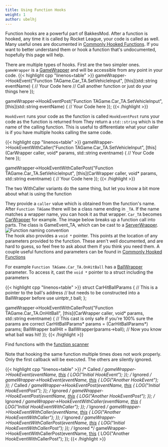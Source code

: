 ```yaml
---
title: Using Function Hooks
weight: 1
author: ubelhj
---
```


Function hooks are a powerful part of BakkesMod. After a function is hooked, any time it is called by Rocket League, your code is called as well. Many useful ones are documented in [Commonly Hooked Functions](/functions/commonly_hooked_functions/). If you want to better understand them or hook a function that's undocumented, hopefully this page will help.

There are multiple types of hooks. First are the two simpler ones. `gameWrapper` is a [GameWrapper](/bakkesmod_api/Classes/Wrappers/GameWrapper/) and will be accessible from any point in your code.
{{< highlight cpp "linenos=table" >}}
gameWrapper->HookEvent("Function TAGame.Car_TA.SetVehicleInput",
  [this](std::string eventName) {
    // Your Code here
    // Call another function or just do your things here
});

gameWrapper->HookEventPost("Function TAGame.Car_TA.SetVehicleInput",
  [this](std::string eventName) {
    // Your Code here
});
{{< /highlight >}}

`HookEvent` runs your code as the function is called
`HookEventPost` runs your code as the function is returned from
They return a `std::string` which is the name of the calling function. This is useful to differentiate what your caller is if you have multiple hooks calling the same code.

{{< highlight cpp "linenos=table" >}}
gameWrapper->HookEventWithCaller<CarWrapper>("Function TAGame.Car_TA.SetVehicleInput",
  [this](CarWrapper caller, void* params, std::string eventname) {
    // Your Code here
});

gameWrapper->HookEventWithCallerPost<CarWrapper>("Function TAGame.Car_TA.SetVehicleInput",
  [this](CarWrapper caller, void* params, std::string eventname) {
    // Your Code here
});
{{< /highlight >}}

The two WithCaller variants do the same thing, but let you know a bit more about what is using the function

They provide a `caller` value which is obtained from the function's name. After `Function TAGame` there will be a class name ending in `_TA`. If the name matches a wrapper name, you can hook it as that wrapper. `Car_TA` becomes [CarWrapper](/bakkesmod_api/Classes/Wrappers/GameObject/CarWrapper/) for example. The image below breaks up a function call into parts. The class is GameEvent_TA, which can be cast to a [ServerWrapper](/bakkesmod_api/Classes/Wrappers/GameEvent/ServerWrapper/).  
![Function naming convention](/img/functionnaming.png)  
The hook also provides a `void *` pointer. This points at the location of any parameters provided to the function. These aren't well documented, and are hard to guess, so feel free to ask about them if you think you need them. A couple useful functions and parameters can be found in [Commonly Hooked Functions](/functions/commonly_hooked_functions/)

For example `Function TAGame.Car_TA.OnHitBall` has a [BallWrapper](/bakkesmod_api/Classes/Wrappers/GameObject/BallWrapper/) parameter. To access it, cast the `void *` pointer to a struct including the parameters

{{< highlight cpp "linenos=table" >}}
struct CarHitBallParams {
  // This is a pointer to the ball's address 
  //  but needs to be constructed into a BallWrapper before use
  uintptr_t ball;
};

gameWrapper->HookEventWithCallerPost<CarWrapper>("Function TAGame.Car_TA.OnHitBall",
  [this](CarWrapper caller, void* params, std::string eventname) {
    // This cast is only safe if you're 100% sure the params are correct
    CarHitBallParams* params = (CarHitBallParams*) params; 
    BallWrapper ballHit = BallWrapper(params->ball);
    // Now you know what ball was hit!
});
{{< /highlight >}}

Find functions with the [function scanner](/functions/function_scanner/)

Note that hooking the same function multiple times does not work properly.
Only the first callback will be executed. The others are silently ignored.

{{< highlight cpp "linenos=table" >}}
/* Called  */ gameWrapper->HookEvent(eventName, [this](...) { LOG("Initial HookEvent"); });
/* Ignored */ gameWrapper->HookEvent(eventName, [this](...) { LOG("Another HookEvent"); });
/* Called  */ gameWrapper->HookEventPost(eventName, [this](...) { LOG("Initial HookEventPost"); });
/* Ignored */ gameWrapper->HookEventPost(eventName, [this](...) { LOG("Another HookEventPost"); });
/* Ignored */ gameWrapper->HookEventWithCaller<ActorWrapper>(eventName, [this](...) { LOG("Initial HookEventWithCaller"); });
/* Ignored */ gameWrapper->HookEventWithCaller<ActorWrapper>(eventName, [this](...) { LOG("Another HookEventWithCaller"); });
/* Ignored */ gameWrapper->HookEventWithCallerPost<ActorWrapper>(eventName, [this](...) { LOG("Initial HookEventWithCallerPost"); });
/* Ignored */ gameWrapper->HookEventWithCallerPost<ActorWrapper>(eventName, [this](...) { LOG("Another HookEventWithCallerPost"); });
{{< /highlight >}}
